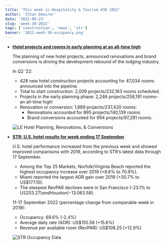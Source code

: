```yaml
---
title: 'This week in Hospitality & Tourism #38 2022'
author: 'Ilhan Demirer'
date: '2022-09-23'
slug: 'week-38-2022'
tags: ['construction', 'news', 'str']
banner: '2022-week-38-occupancy.png'
---
```


- **[Hotel projects and rooms in early planning at an all-time high](https://hotelbusiness.com/hotel-projects-and-rooms-in-early-planning-at-an-all-time-high)**

  The planning of new hotel projects, announced renovations and brand conversions is driving the development rebound of the lodging industry.

  In Q2 ’22:

  - 428 new hotel construction projects accounting for 47,034 rooms announced into the pipeline.
  - Total to start construction: 2,009 projects/232,163 rooms scheduled.
  - Projects in the early planning phase: 2,246 projects/258,191 rooms–an all-time high!
  - Renovation or conversion: 1,889 projects/237,420 rooms:
    - Renovations accounted for 895 projects/140,139 rooms.
    - Brand conversions accounted for 994 projects/97,281 rooms.

  ![LE Hotel Planning, Renovations, & Conversions](/images/blogimages/2022-week-38-construction.png)

- **[STR: U.S. hotel results for week ending 17 September](https://str.com/press-release/str-us-hotel-results-week-ending-17-september)**

  U.S. hotel performance increased from the previous week and showed improved comparisons with 2019, according to STR‘s latest data through 17 September.

  - Among the Top 25 Markets, Norfolk/Virginia Beach reported the highest occupancy increase over 2019 (+6.6% to 70.9%).
  - Miami reported the largest ADR gain over 2019 (+30.7% to US$177.10).
  - The steepest RevPAR declines were in San Francisco (-23.1% to US$203.27) and Houston (-13.0% to US$63.58).

  11-17 September 2022 (percentage change from comparable week in 2019):

  - Occupancy: 69.6% (-2.4%)
  - Average daily rate (ADR): US$155.58 (+15.6%)
  - Revenue per available room (RevPAR): US$108.25 (+12.9%)

  ![STR Occupancy Data](/images/blogimages/2022-week-38-occupancy.png)
